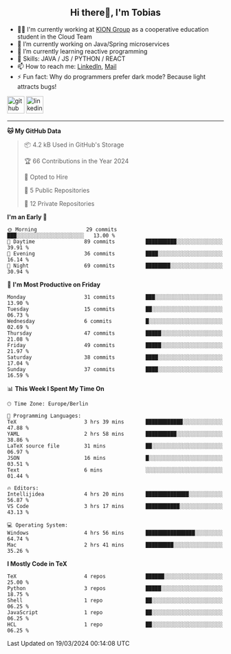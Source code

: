 <h2 align="center">Hi there👋, I'm Tobias</h2>

- 🧑‍💼 I'm currently working at [KION Group](https://www.kiongroup.com/) as a cooperative education student in the Cloud Team
- 🔭 I’m currently working on Java/Spring microservices 
- 🌱 I’m currently learning reactive programming 
- 💪 Skills: JAVA / JS / PYTHON / REACT
- 📫 How to reach me: [LinkedIn](https://www.linkedin.com/in/tgoetz), [Mail](mailto:mail@tobiasgoetz.com) 
- ⚡ Fun fact: Why do programmers prefer dark mode? Because light attracts bugs!

[<img src='https://cdn.jsdelivr.net/npm/simple-icons@3.0.1/icons/github.svg' alt='github' height='40'>](https://github.com/TobiasGoetz)  [<img src='https://cdn.jsdelivr.net/npm/simple-icons@3.0.1/icons/linkedin.svg' alt='linkedin' height='40'>](https://www.linkedin.com/in/tgoetz/)  

---

<!--START_SECTION:waka-->
**🐱 My GitHub Data** 

> 📦 4.2 kB Used in GitHub's Storage 
 > 
> 🏆 66 Contributions in the Year 2024
 > 
> 💼 Opted to Hire
 > 
> 📜 5 Public Repositories 
 > 
> 🔑 12 Private Repositories 
 > 
**I'm an Early 🐤** 

```text
🌞 Morning                29 commits          ███░░░░░░░░░░░░░░░░░░░░░░   13.00 % 
🌆 Daytime                89 commits          ██████████░░░░░░░░░░░░░░░   39.91 % 
🌃 Evening                36 commits          ████░░░░░░░░░░░░░░░░░░░░░   16.14 % 
🌙 Night                  69 commits          ████████░░░░░░░░░░░░░░░░░   30.94 % 
```
📅 **I'm Most Productive on Friday** 

```text
Monday                   31 commits          ███░░░░░░░░░░░░░░░░░░░░░░   13.90 % 
Tuesday                  15 commits          ██░░░░░░░░░░░░░░░░░░░░░░░   06.73 % 
Wednesday                6 commits           █░░░░░░░░░░░░░░░░░░░░░░░░   02.69 % 
Thursday                 47 commits          █████░░░░░░░░░░░░░░░░░░░░   21.08 % 
Friday                   49 commits          █████░░░░░░░░░░░░░░░░░░░░   21.97 % 
Saturday                 38 commits          ████░░░░░░░░░░░░░░░░░░░░░   17.04 % 
Sunday                   37 commits          ████░░░░░░░░░░░░░░░░░░░░░   16.59 % 
```


📊 **This Week I Spent My Time On** 

```text
🕑︎ Time Zone: Europe/Berlin

💬 Programming Languages: 
TeX                      3 hrs 39 mins       ████████████░░░░░░░░░░░░░   47.88 % 
YAML                     2 hrs 58 mins       ██████████░░░░░░░░░░░░░░░   38.86 % 
LaTeX source file        31 mins             ██░░░░░░░░░░░░░░░░░░░░░░░   06.97 % 
JSON                     16 mins             █░░░░░░░░░░░░░░░░░░░░░░░░   03.51 % 
Text                     6 mins              ░░░░░░░░░░░░░░░░░░░░░░░░░   01.44 % 

🔥 Editors: 
Intellijidea             4 hrs 20 mins       ██████████████░░░░░░░░░░░   56.87 % 
VS Code                  3 hrs 17 mins       ███████████░░░░░░░░░░░░░░   43.13 % 

💻 Operating System: 
Windows                  4 hrs 56 mins       ████████████████░░░░░░░░░   64.74 % 
Mac                      2 hrs 41 mins       █████████░░░░░░░░░░░░░░░░   35.26 % 
```

**I Mostly Code in TeX** 

```text
TeX                      4 repos             ██████░░░░░░░░░░░░░░░░░░░   25.00 % 
Python                   3 repos             █████░░░░░░░░░░░░░░░░░░░░   18.75 % 
Shell                    1 repo              ██░░░░░░░░░░░░░░░░░░░░░░░   06.25 % 
JavaScript               1 repo              ██░░░░░░░░░░░░░░░░░░░░░░░   06.25 % 
HCL                      1 repo              ██░░░░░░░░░░░░░░░░░░░░░░░   06.25 % 
```




 Last Updated on 19/03/2024 00:14:08 UTC
<!--END_SECTION:waka-->
